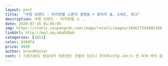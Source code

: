 ```yaml
---
layout: post 
title:  "쿠팡 브랜드 - 비지엔젤 스폰지 젖병솔 + 젖꼭지 솔, 2세트, 핑크" 
description: 쿠팡 브랜드 - 비지엔젤 스 ..
date: 2020-07-16 01:05:05 
img: https://static.coupangcdn.com/image/retail/images/164627342605188-c993c9a3-1202-4fa1-860a-440747473ee8.jpg 
linkUrl: http://me2.do/xAaEUNaG 
categories: [1011] 
color: 03A9F4 
price: 9920 
author: brandMaster 
cont: + 스폰지솔도 생김새가 대충생긴 것들이 있으니 주의하시구요.<br/> 전 이게 바닥 굴곡까지 고려되어 있고 중간에 수세미도 껴있어서 샀어요.<br/> 잘닦입니다 ㅜ 비슷하게 생긴 다른 스폰지솔에 비해 가격도 저렴하구요... <br/><br/>거기까지 생각도 안하고 쓴 제탓이죠뭐 ㅠㅠㅠㅠㅠㅠㅠㅠㅠ<br/>그래도 손으로 아주 힘주면서 씻으면 잘 씻겨요.<br/><br/>그래서 스폰지솔을 검색해서 모양새를 비교해보고 이걸로 샀는데 너무 잘닦여요... <br/>... <br/>.<br/><br/>그래서 인지 엄청 쉽게 회전되는 기분이라 뽀득하게 느껴지네요<br/>근데 하긴 생각해보니 그냥 평면을 닦는다고 해도 실리콘솔처럼 생긴걸로 닦으면 완전히 닦아질까요... <br/>? 그 돌기 안지나가는 부분은 안닦이겠죠<br/>더블하트 젖병쓰니 더블하트 유피스 메이비 실리콘까지요<br/>더블하트 젖병이거든요<br/>메이비는 꽉 눌러야 들어가고 이제 품은 쉽게 들어가요<br/>바닥까지 완전히요.<br/> 그렇게 힘들이지 않고도.<br/><br/>바닥을 걸레질 한 번 안하고 빗자루질만 하고 산거랑 똑같다는 생각이 듭니다<br/>버리기전 메이비 제품이네여 이제 빠잉 ㅋㅋㅋ<br/>별거아닌 젖병 솔에 쓸때 없이 긴 후기네욤<br/>비교샷인데 좀 얇아요 밑부문도 그닥 처리가 잘되어 있진 않은듯 보여서 별 기대 안했거든요<br/>실리콘 젖병솔로 아무리 아무리 닦아도 닦아지지 않았습니다... <br/> 그 가루가 뭐라고;;;<br/> 
---
```

 